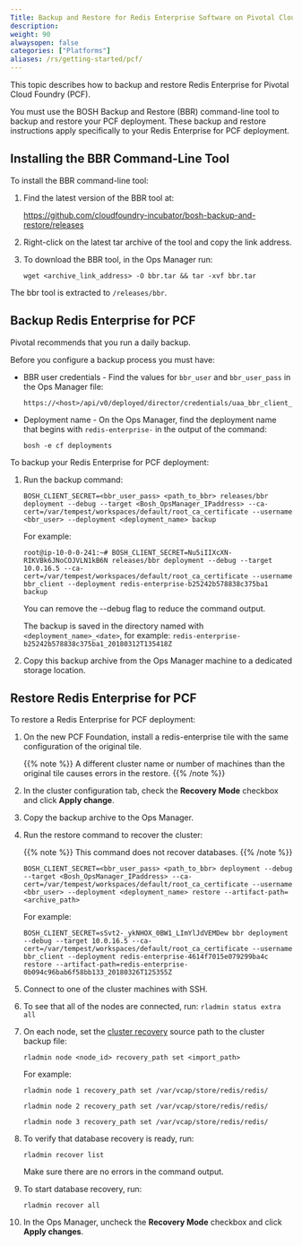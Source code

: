 ```yaml
---
Title: Backup and Restore for Redis Enterprise Software on Pivotal Cloud Foundry (PCF)
description: 
weight: 90
alwaysopen: false
categories: ["Platforms"]
aliases: /rs/getting-started/pcf/
---
```

This topic describes how to backup and restore Redis Enterprise for Pivotal Cloud Foundry (PCF).

You must use the BOSH Backup and Restore (BBR) command-line tool to backup and restore your PCF deployment. These backup and restore instructions apply specifically to your Redis Enterprise for PCF deployment.

## Installing the BBR Command-Line Tool

To install the BBR command-line tool:

1. Find the latest version of the BBR tool at:

    https://github.com/cloudfoundry-incubator/bosh-backup-and-restore/releases

1. Right-click on the latest tar archive of the tool and copy the link address.
1. To download the BBR tool, in the Ops Manager run:

    ```src
    wget <archive_link_address> -O bbr.tar && tar -xvf bbr.tar
    ```

The bbr tool is extracted to `/releases/bbr`.

## Backup Redis Enterprise for PCF

Pivotal recommends that you run a daily backup.

Before you configure a backup process you must have:

- BBR user credentials - Find the values for `bbr_user` and `bbr_user_pass` in the Ops Manager file:

    ```src
    https://<host>/api/v0/deployed/director/credentials/uaa_bbr_client_credentials
    ```

- Deployment name - On the Ops Manager, find the deployment name that begins
with `redis-enterprise-` in the output of the command:

    ```src
    bosh -e cf deployments
    ```

To backup your Redis Enterprise for PCF deployment:

1. Run the backup command:

    ```src
    BOSH_CLIENT_SECRET=<bbr_user_pass> <path_to_bbr> releases/bbr deployment --debug --target <Bosh_OpsManager_IPaddress> --ca-cert=/var/tempest/workspaces/default/root_ca_certificate --username <bbr_user> --deployment <deployment_name> backup
    ```

    For example:

    `root@ip-10-0-0-241:~# BOSH_CLIENT_SECRET=Nu5iIIXcXN-RIKVBk6JNoCOJVLN1kB6N releases/bbr deployment --debug --target 10.0.16.5 --ca-cert=/var/tempest/workspaces/default/root_ca_certificate --username bbr_client --deployment redis-enterprise-b25242b578838c375ba1 backup`

    You can remove the --debug flag to reduce the command output.

    The backup is saved in the directory named with `<deployment_name>_<date>`,
    for example: `redis-enterprise-b25242b578838c375ba1_20180312T135418Z`

1. Copy this backup archive from the Ops Manager machine to a dedicated storage location.

## Restore Redis Enterprise for PCF

To restore a Redis Enterprise for PCF deployment:

1. On the new PCF Foundation, install a redis-enterprise tile with the same configuration of the original tile.

    {{% note %}}
A different cluster name or number of machines than the original tile causes errors in the restore.
    {{% /note %}}

1. In the cluster configuration tab, check the **Recovery Mode** checkbox and click **Apply change**.
1. Copy the backup archive to the Ops Manager.
1. Run the restore command to recover the cluster:

    {{% note %}}
This command does not recover databases.
    {{% /note %}}

    ```src
    BOSH_CLIENT_SECRET=<bbr_user_pass> <path_to_bbr> deployment --debug --target <Bosh_OpsManager_IPaddress> --ca-cert=/var/tempest/workspaces/default/root_ca_certificate --username <bbr_user> --deployment <deployment_name> restore --artifact-path=<archive_path>
    ```

    For example:

    `BOSH_CLIENT_SECRET=sSvt2-_ykNHOX_0BW1_LImYlJdVEMDew bbr deployment --debug --target 10.0.16.5 --ca-cert=/var/tempest/workspaces/default/root_ca_certificate --username bbr_client --deployment redis-enterprise-4614f7015e079299ba4c restore --artifact-path=redis-enterprise-0b094c96bab6f58bb133_20180326T125355Z`

1. Connect to one of the cluster machines with SSH.
1. To see that all of the nodes are connected, run: `rladmin status extra all`
1. On each node, set the [cluster recovery](http://docs.redislabs.com/latest/rs/administering/troubleshooting/cluster-recovery/) source path to the cluster backup file:

    ```src
    rladmin node <node_id> recovery_path set <import_path>
    ```

    For example:

    `rladmin node 1 recovery_path set /var/vcap/store/redis/redis/`

    `rladmin node 2 recovery_path set /var/vcap/store/redis/redis/`

    `rladmin node 3 recovery_path set /var/vcap/store/redis/redis/`

1. To verify that database recovery is ready, run:

    ```src
    rladmin recover list
    ```

    Make sure there are no errors in the command output.

1. To start database recovery, run:

    ```src
    rladmin recover all
    ```

1. In the Ops Manager, uncheck the **Recovery Mode** checkbox and click **Apply changes**.
